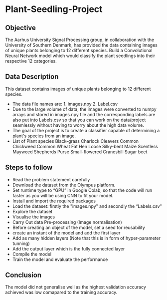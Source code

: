 # Plant-Seedling-Project

## Objective
The Aarhus University Signal Processing group, in collaboration with the University of Southern Denmark, has provided the data containing images of unique plants belonging to 12 different species. Build a Convolutional Neural Network model which would classify the plant seedlings into their respective 12 categories.
## Data Description
This dataset contains images of unique plants belonging to 12 different species.
- The data file names are: 1. images.npy 2. Label.csv
- Due to the large volume of data, the images were converted to numpy arrays and stored in images.npy file and the corresponding labels are also put into Labels.csv so that you can work on the data/project seamlessly without having to worry about the high data volume.
- The goal of the project is to create a classifier capable of determining a plant's species from an image.
- List of Plant species
Black-grass
Charlock
Cleavers
Common Chickweed
Common Wheat
Fat Hen
Loose Silky-bent
Maize
Scentless Mayweed
Shepherds Purse
Small-flowered Cranesbill
Sugar beet
## Steps to follow
- Read the problem statement carefully 
- Download the dataset from the Olympus platform.
- Set runtime type to “GPU” in Google Colab, so that the code will run faster as you will be using CNN to fit your model.
- Install and import the required packages
- Load the dataset: firstly the "images.npy" and secondly the “Labels.csv" 
- Explore the dataset
- Visualise the images
- Carry Out data Pre-processing (Image normalisation)
- Before creating an object of the model, set a seed for reusability
- create an instant of the model and add the first layer
- Add as many hidden layers (Note that this is in form of hyper-parameter tunning)
- Add the output layer which is the fully connected layer
- Compile the model
- Train the model and evaluate the performance
## Conclusion
The model did not generalise well as the highest validation accuracy achieved was low comapared to the training accuracy.
